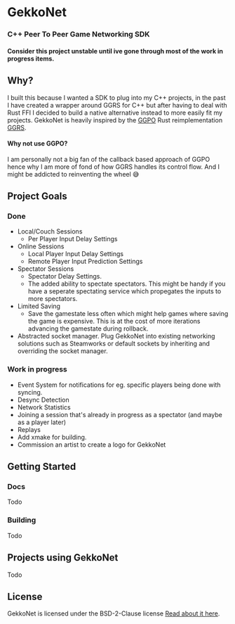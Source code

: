# GekkoNet
### C++ Peer To Peer Game Networking SDK
#### Consider this project unstable until ive gone through most of the work in progress items.

## Why?
I built this because I wanted a SDK to plug into my C++ projects, in the past I have created a wrapper around GGRS for C++ but after having to deal with Rust FFI I decided to build a native alternative instead to more easily fit my projects. 
GekkoNet is heavily inspired by the [GGPO](https://github.com/pond3r/ggpo) Rust reimplementation [GGRS](https://github.com/gschup/ggrs).

#### Why not use GGPO?
I am personally not a big fan of the callback based approach of GGPO hence why I am more of fond of how GGRS handles its control flow. And I might be addicted to reinventing the wheel :sweat_smile:

## Project Goals
### Done
- Local/Couch Sessions
	- Per Player Input Delay Settings
- Online Sessions
	- Local Player Input Delay Settings
	- Remote Player Input Prediction Settings
- Spectator Sessions
	- Spectator Delay Settings.
	- The added ability to spectate spectators. This might be handy if you have a seperate spectating service which propegates the inputs to more spectators.
- Limited Saving 
	- Save the gamestate less often which might help games where saving the game is expensive. This is at the cost of more iterations advancing the gamestate during rollback.
- Abstracted socket manager. Plug GekkoNet into existing networking solutions such as Steamworks or default sockets by inheriting and overriding the socket manager.

### Work in progress
- Event System for notifications for eg. specific players being done with syncing.
- Desync Detection
- Network Statistics
- Joining a session that's already in progress as a spectator (and maybe as a player later)
- Replays
- Add xmake for building.
- Commission an artist to create a logo for GekkoNet

## Getting Started
### Docs
Todo
### Building
Todo

## Projects using GekkoNet
Todo

## License
GekkoNet is licensed under the BSD-2-Clause license
[Read about it here](https://opensource.org/license/bsd-2-clause).
